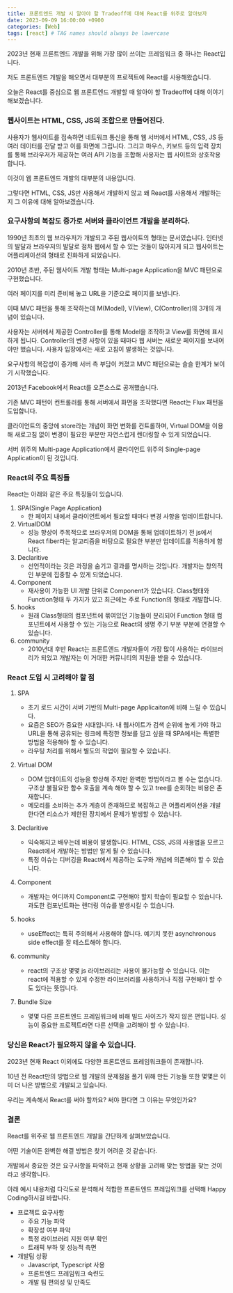 ```yaml
---
title: 프론트엔드 개발 시 알아야 할 Tradeoff에 대해 React를 위주로 알아보자
date: 2023-09-09 16:00:00 +0900
categories: [Web]
tags: [react] # TAG names should always be lowercase
---
```


2023년 현재 프론트엔드 개발을 위해 가장 많이 쓰이는 프레임워크 중 하나는 React입니다.

저도 프론트엔드 개발을 해오면서 대부분의 프로젝트에 React를 사용해왔습니다.

오늘은 React를 중심으로 웹 프론트엔드 개발할 때 알아야 할 Tradeoff에 대해 이야기해보겠습니다.

### 웹사이트는 HTML, CSS, JS의 조합으로 만들어진다.

사용자가 웹사이트를 접속하면 네트워크 통신을 통해 웹 서버에서 HTML, CSS, JS 등 여러 데이터를 전달 받고 이를 화면에 그립니다. 그리고 마우스, 키보드 등의 입력 장치를 통해 브라우저가 제공하는 여러 API 기능을 조합해 사용자는 웹 사이트와 상호작용 합니다.

이것이 웹 프론트엔드 개발의 대부분의 내용입니다.

그렇다면 HTML, CSS, JS만 사용해서 개발하지 않고 왜 React를 사용해서 개발하는지 그 이유에 대해 알아보겠습니다.

### 요구사항의 복잡도 증가로 서버와 클라이언트 개발을 분리하다.

1990년 최초의 웹 브라우저가 개발되고 주된 웹사이트의 형태는 문서였습니다. 인터넷의 발달과 브라우저의 발달로 점차 웹에서 할 수 있는 것들이 많아지게 되고 웹사이트는 어플리케이션의 형태로 진화하게 되었습니다.

2010년 초반, 주된 웹사이트 개발 형태는 Multi-page Application을 MVC 패턴으로 구현했습니다.

여러 페이지를 미리 준비해 놓고 URL을 기준으로 페이지를 보냅니다.

이때 MVC 패턴을 통해 조작하는데 M(Model), V(View), C(Controller)의 3개의 개념이 있습니다.

사용자는 서버에서 제공한 Controller를 통해 Model을 조작하고 View를 화면에 표시하게 됩니다. Controller의 변경 사항이 있을 때마다 웹 서버는 새로운 페이지를 보내어야만 했습니다. 사용자 입장에서는 새로 고침이 발생하는 것입니다.

요구사항의 복잡성이 증가해 서버 측 부담이 커졌고 MVC 패턴으로는 슬슬 한계가 보이기 시작했습니다.

2013년 Facebook에서 React를 오픈소스로 공개했습니다.

기존 MVC 패턴이 컨트롤러를 통해 서버에서 화면을 조작했다면 React는 Flux 패턴을 도입합니다.

클라이언트의 중앙에 store라는 개념이 화면 변화를 컨트롤하며, Virtual DOM을 이용해 새로고침 없이 변경이 필요한 부분만 자연스럽게 렌더링할 수 있게 되었습니다.

서버 위주의 Multi-page Application에서 클라이언트 위주의 Single-page Application이 된 것입니다.

### React의 주요 특징들

React는 아래와 같은 주요 특징들이 있습니다.

1. SPA(Single Page Application)
   - 한 페이지 내에서 클라이언트에서 필요할 때마다 변경 사항을 업데이트합니다.
2. VirtualDOM
   - 성능 향상이 주목적으로 브라우저의 DOM을 통해 업데이트하기 전 js에서 React fiber라는 알고리즘을 바탕으로 필요한 부분만 업데이트를 적용하게 합니다.
3. Declaritive
   - 선언적이라는 것은 과정을 숨기고 결과를 명시하는 것입니다. 개발자는 창의적인 부분에 집중할 수 있게 되었습니다.
4. Component
   - 재사용이 가능한 UI 개발 단위로 Component가 있습니다. Class형태와 Function형태 두 가지가 있고 최근에는 주로 Function의 형태로 개발합니다.
5. hooks
   - 원래 Class형태의 컴포넌트에 묶여있던 기능들이 분리되어 Function 형태 컴포넌트에서 사용할 수 있는 기능으로 React의 생명 주기 부분 부분에 연결할 수 있습니다.
6. community
   - 2010년대 후반 React는 프론트엔드 개발자들이 가장 많이 사용하는 라이브러리가 되었고 개발자는 이 거대한 커뮤니티의 지원을 받을 수 있습니다.

### React 도입 시 고려해야 할 점

1. SPA
   - 초기 로드 시간이 서버 기반의 Multi-page Applicaiton에 비해 느릴 수 있습니다.
   - 요즘은 SEO가 중요한 시대입니다. 내 웹사이트가 검색 순위에 높게 가야 하고 URL을 통해 공유되는 링크에 특정한 정보를 담고 싶을 때 SPA에서는 특별한 방법을 적용해야 할 수 있습니다.
   - 라우팅 처리를 위해서 별도의 작업이 필요할 수 있습니다.
2. Virtual DOM
   - DOM 업데이트의 성능을 향상해 주지만 완벽한 방법이라고 볼 수는 없습니다. 구조상 불필요한 함수 호출을 계속 해야 할 수 있고 tree를 순회하는 비용은 존재합니다.
   - 메모리를 소비하는 추가 계층이 존재하므로 복잡하고 큰 어플리케이션을 개발한다면 리소스가 제한된 장치에서 문제가 발생할 수 있습니다.
3. Declaritive
   - 익숙해지고 배우는데 비용이 발생합니다. HTML, CSS, JS의 사용법을 모르고 React에서 개발하는 방법만 알게 될 수 있습니다.
   - 특정 이슈는 디버깅을 React에서 제공하는 도구와 개념에 의존해야 할 수 있습니다.
4. Component
   - 개발자는 어디까지 Component로 구현해야 할지 학습이 필요할 수 있습니다. 과도한 컴포넌트화는 렌더링 이슈를 발생시킬 수 있습니다.
5. hooks
   - useEffect는 특히 주의해서 사용해야 합니다. 예기치 못한 asynchronous side effect를 잘 테스트해야 합니다.
6. community

   - react의 구조상 몇몇 js 라이브러리는 사용이 불가능할 수 있습니다. 이는 react에 적용할 수 있게 수정한 라이브러리를 사용하거나 직접 구현해야 할 수도 있다는 뜻입니다.

7. Bundle Size
   - 몇몇 다른 프론트엔드 프레임워크에 비해 빌드 사이즈가 작지 않은 편입니다. 성능이 중요한 프로젝트라면 다른 선택을 고려해야 할 수 있습니다.

### 당신은 React가 필요하지 않을 수 있습니다.

2023년 현재 React 이외에도 다양한 프론트엔드 프레임워크들이 존재합니다.

10년 전 React만의 방법으로 웹 개발의 문제점을 풀기 위해 만든 기능들 또한 몇몇은 이미 더 나은 방법으로 개발되고 있습니다.

우리는 계속해서 React를 써야 할까요? 써야 한다면 그 이유는 무엇인가요?

### 결론

React를 위주로 웹 프론트엔드 개발을 간단하게 살펴보았습니다.

어떤 기술이든 완벽한 해결 방법은 찾기 어려운 것 같습니다.

개발에서 중요한 것은 요구사항을 파악하고 현재 상황을 고려해 맞는 방법을 찾는 것이라고 생각합니다.

아래 예시 내용처럼 다각도로 분석해서 적합한 프론트엔드 프레임워크를 선택해 Happy Coding하시길 바랍니다.

- 프로젝트 요구사항
  - 주요 기능 파악
  - 확장성 여부 파악
  - 특정 라이브러리 지원 여부 확인
  - 트래픽 부하 및 성능적 측면
- 개발팀 상황
  - Javascript, Typescript 사용
  - 프론트엔드 프레임워크 숙련도
  - 개발 팀 편의성 및 만족도
